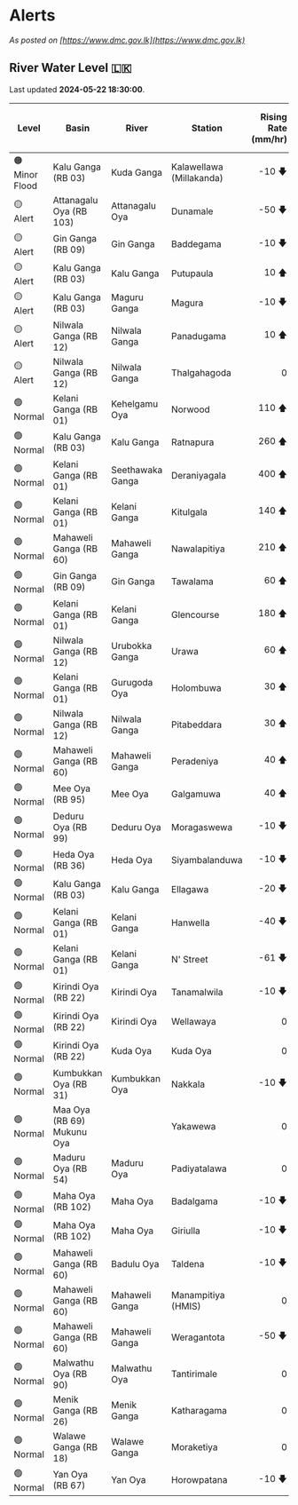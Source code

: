 # Alerts

*As posted on [https://www.dmc.gov.lk](https://www.dmc.gov.lk)*

## River Water Level :sri_lanka:

Last updated **2024-05-22 18:30:00**.

| Level | Basin | River | Station | Rising Rate (mm/hr) | Level (m) | Alert Level (m) | Time to Alert (hrs) |
|---|---|---|---|--: |--:|--:|--:|
| 🟠 Minor Flood | Kalu Ganga (RB 03) | Kuda Ganga | Kalawellawa (Millakanda) | -10 🡇 | 7.5 | 5.0 | 🟡 |
| 🟡 Alert | Attanagalu Oya (RB 103) | Attanagalu Oya | Dunamale | -50 🡇 | 4.0 | 3.3 | 🟡 |
| 🟡 Alert | Gin Ganga (RB 09) | Gin Ganga | Baddegama | -10 🡇 | 3.9 | 3.5 | 🟡 |
| 🟡 Alert | Kalu Ganga (RB 03) | Kalu Ganga | Putupaula | 10 🡅 | 3.2 | 3.0 | 🟡 |
| 🟡 Alert | Kalu Ganga (RB 03) | Maguru Ganga | Magura | -10 🡇 | 4.5 | 4.0 | 🟡 |
| 🟡 Alert | Nilwala Ganga (RB 12) | Nilwala Ganga | Panadugama | 10 🡅 | 5.1 | 5.0 | 🟡 |
| 🟡 Alert | Nilwala Ganga (RB 12) | Nilwala Ganga | Thalgahagoda | 0  | 1.5 | 1.4 | 🟡 |
| 🟢 Normal | Kelani Ganga (RB 01) | Kehelgamu Oya | Norwood | 110 🡅 | 1.2 | 1.5 | 2.6 ⏳ |
| 🟢 Normal | Kalu Ganga (RB 03) | Kalu Ganga | Ratnapura | 260 🡅 | 4.5 | 5.2 | 2.8 ⏳ |
| 🟢 Normal | Kelani Ganga (RB 01) | Seethawaka Ganga | Deraniyagala | 400 🡅 | 2.1 | 4.8 | 6.7 ⏳ |
| 🟢 Normal | Kelani Ganga (RB 01) | Kelani Ganga | Kitulgala | 140 🡅 | 1.9 | 3.0 | 7.5 ⏳ |
| 🟢 Normal | Mahaweli Ganga (RB 60) | Mahaweli Ganga | Nawalapitiya | 210 🡅 | 1.8 | 3.5 | 8.2 ⏳ |
| 🟢 Normal | Gin Ganga (RB 09) | Gin Ganga | Tawalama | 60 🡅 | 3.0 | 4.0 | 17.3 ⏳ |
| 🟢 Normal | Kelani Ganga (RB 01) | Kelani Ganga | Glencourse | 180 🡅 | 11.5 | 15.0 | 19.3 ⏳ |
| 🟢 Normal | Nilwala Ganga (RB 12) | Urubokka Ganga | Urawa | 60 🡅 | 1.0 | 2.5 | 25.3 ⏳ |
| 🟢 Normal | Kelani Ganga (RB 01) | Gurugoda Oya | Holombuwa | 30 🡅 | 1.2 | 3.0 | 61.0 ⏳ |
| 🟢 Normal | Nilwala Ganga (RB 12) | Nilwala Ganga | Pitabeddara | 30 🡅 | 1.6 | 4.0 | 78.7 ⏳ |
| 🟢 Normal | Mahaweli Ganga (RB 60) | Mahaweli Ganga | Peradeniya | 40 🡅 | 1.9 | 5.0 | 78.7 ⏳ |
| 🟢 Normal | Mee Oya (RB 95) | Mee Oya | Galgamuwa | 40 🡅 | 0.8 | 4.8 | 101.7 ⏳ |
| 🟢 Normal | Deduru Oya (RB 99) | Deduru Oya | Moragaswewa | -10 🡇 | 2.7 | 4.8 | 🟢 |
| 🟢 Normal | Heda Oya (RB 36) | Heda Oya | Siyambalanduwa | -10 🡇 | 0.6 | 4.5 | 🟢 |
| 🟢 Normal | Kalu Ganga (RB 03) | Kalu Ganga | Ellagawa | -20 🡇 | 8.5 | 10.0 | 🟢 |
| 🟢 Normal | Kelani Ganga (RB 01) | Kelani Ganga | Hanwella | -40 🡇 | 4.5 | 7.0 | 🟢 |
| 🟢 Normal | Kelani Ganga (RB 01) | Kelani Ganga | N' Street | -61 🡇 | 1.0 | 1.2 | 🟢 |
| 🟢 Normal | Kirindi Oya (RB 22) | Kirindi Oya | Tanamalwila | -10 🡇 | 0.6 | 4.0 | 🟢 |
| 🟢 Normal | Kirindi Oya (RB 22) | Kirindi Oya | Wellawaya | 0  | 0.8 | 4.4 | 🟢 |
| 🟢 Normal | Kirindi Oya (RB 22) | Kuda Oya | Kuda Oya | 0  | 1.3 | 6.9 | 🟢 |
| 🟢 Normal | Kumbukkan Oya (RB 31) | Kumbukkan Oya | Nakkala | -10 🡇 | 0.8 | 5.0 | 🟢 |
| 🟢 Normal | Maa Oya (RB 69) Mukunu Oya |  | Yakawewa | 0  | 0.5 | 4.0 | 🟢 |
| 🟢 Normal | Maduru Oya (RB 54) | Maduru Oya | Padiyatalawa | 0  | 0.4 | 4.0 | 🟢 |
| 🟢 Normal | Maha Oya (RB 102) | Maha Oya | Badalgama | -10 🡇 | 3.4 | 5.0 | 🟢 |
| 🟢 Normal | Maha Oya (RB 102) | Maha Oya | Giriulla | -10 🡇 | 2.1 | 5.5 | 🟢 |
| 🟢 Normal | Mahaweli Ganga (RB 60) | Badulu Oya | Taldena | -10 🡇 | 0.4 | 3.0 | 🟢 |
| 🟢 Normal | Mahaweli Ganga (RB 60) | Mahaweli Ganga | Manampitiya (HMIS) | 0  | 0.8 | 3.0 | 🟢 |
| 🟢 Normal | Mahaweli Ganga (RB 60) | Mahaweli Ganga | Weragantota | -50 🡇 | -2.6 | 5.0 | 🟢 |
| 🟢 Normal | Malwathu Oya (RB 90) | Malwathu Oya | Tantirimale | 0  | 1.5 | 5.0 | 🟢 |
| 🟢 Normal | Menik Ganga (RB 26) | Menik Ganga | Katharagama | 0  | -0.2 | 4.0 | 🟢 |
| 🟢 Normal | Walawe Ganga (RB 18) | Walawe Ganga | Moraketiya | 0  | 1.1 | 3.0 | 🟢 |
| 🟢 Normal | Yan Oya (RB 67) | Yan Oya | Horowpatana | -10 🡇 | 1.9 | 6.0 | 🟢 |
